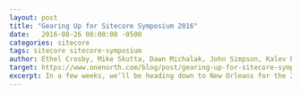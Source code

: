 ```yaml
---
layout: post
title: "Gearing Up for Sitecore Symposium 2016"
date:   2016-08-26 00:00:00 -0500
categories: sitecore
tags: sitecore sitecore-symposium
author: Ethel Crosby, Mike Skutta, Dawn Michalak, John Simpson, Kalev Peekna, Ryan Horner
target: https://www.onenorth.com/blog/post/gearing-up-for-sitecore-symposium-2016
excerpt: In a few weeks, we’ll be heading down to New Orleans for the 2016 Sitecore Symposium. As a Sitecore Platinum Implementation Partner, we’re excited to sponsor and attend the Symposium’s first “global conference experience,” giving us the opportunity to network with and learn from Sitecore experts from around the world. This year, personalization and context are key themes we’re looking forward to exploring more.
---
```

